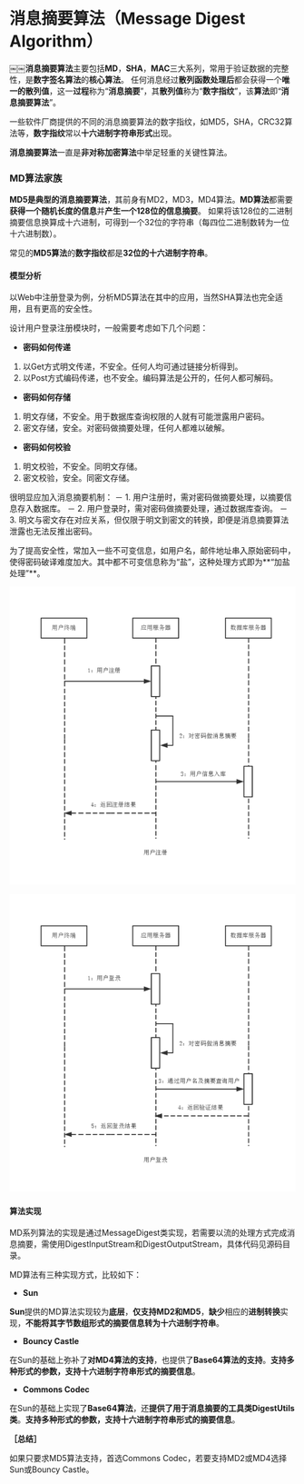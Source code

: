 消息摘要算法（Message Digest Algorithm）
===

￼￼**消息摘要算法**主要包括**MD**，**SHA**，**MAC**三大系列，常用于验证数据的完整性，是**数字签名算法**的**核心算法**。
任何消息经过**散列函数处理后**都会获得一个**唯一的散列值**，这一**过程**称为“**消息摘要**”，其**散列值**称为“**数字指纹**”，该**算法**即“**消息摘要算法**”。

一些软件厂商提供的不同的消息摘要算法的数字指纹，如MD5，SHA，CRC32算法等，**数字指纹**常以**十六进制字符串形式**出现。

**消息摘要算法**一直是**非对称加密算法**中举足轻重的关键性算法。

### MD算法家族

**MD5是典型的消息摘要算法**，其前身有MD2，MD3，MD4算法。**MD算法**都需要**获得一个随机长度的信息**并**产生一个128位的信息摘要**。
如果将该128位的二进制摘要信息换算成十六进制，可得到一个32位的字符串（每四位二进制数转为一位十六进制数）。

常见的**MD5算法**的**数字指纹**都是**32位的十六进制字符串**。

#### 模型分析

以Web中注册登录为例，分析MD5算法在其中的应用，当然SHA算法也完全适用，且有更高的安全性。

设计用户登录注册模块时，一般需要考虑如下几个问题：

- **密码如何传递**

1. 以Get方式明文传递，不安全。任何人均可通过链接分析得到。
2. 以Post方式编码传递，也不安全。编码算法是公开的，任何人都可解码。

- **密码如何存储**

1. 明文存储，不安全。用于数据库查询权限的人就有可能泄露用户密码。
2. 密文存储，安全。对密码做摘要处理，任何人都难以破解。

- **密码如何校验**

1. 明文校验，不安全。同明文存储。
2. 密文校验，安全。同密文存储。

很明显应加入消息摘要机制：
－ 1. 用户注册时，需对密码做摘要处理，以摘要信息存入数据库。
－ 2. 用户登录时，需对密码做摘要处理，通过数据库查询。
－ 3. 明文与密文存在对应关系，但仅限于明文到密文的转换，即便是消息摘要算法泄露也无法反推出密码。


为了提高安全性，常加入一些不可变信息，如用户名，邮件地址串入原始密码中，使得密码破译难度加大。其中都不可变信息称为“盐”，这种处理方式即为**“加盐处理”**。

![alt text](img/2.1.1-register.png)

![alt text](img/2.1.2-login.png)

#### 算法实现

MD系列算法的实现是通过MessageDigest类实现，若需要以流的处理方式完成消息摘要，需使用DigestInputStream和DigestOutputStream，具体代码见源码目录。

MD算法有三种实现方式，比较如下：
- **Sun**

**Sun**提供的MD算法实现较为**底层**，**仅支持MD2和MD5**，**缺少**相应的**进制转换**实现，**不能将其字节数组形式的摘要信息转为十六进制字符串**。

- **Bouncy Castle**

在Sun的基础上弥补了**对MD4算法的支持**，也提供了**Base64算法的支持**。**支持多种形式的参数，支持十六进制字符串形式的摘要信息**。

- **Commons Codec**

在Sun的基础上实现了**Base64算法**，还**提供了用于消息摘要的工具类DigestUtils类**。**支持多种形式的参数，支持十六进制字符串形式的摘要信息**。

**［总结］**

如果只要求MD5算法支持，首选Commons Codec，若要支持MD2或MD4选择Sun或Bouncy Castle。
